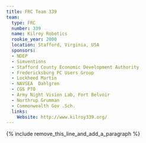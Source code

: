 ```yaml
---
title: FRC Team 339
team:
  type: FRC
  number: 339
  name: Kilroy Robotics
  rookie_year: 2000
  location: Stafford, Virginia, USA
  sponsors:
  - NDEP
  - Simventions
  - Stafford County Economic Development Authority
  - Fredericksburg PC Users Group
  - Lockheed Martin
  - NAVSEA  Dahlgren
  - CGS PTO
  - Army Night Vision Lab, Fort Belvoir
  - Northrup Grumman
  - Commonwealth Gov .Sch.
  links:
    Website: http://www.kilroy339.org/
---
```


{% include remove_this_line_and_add_a_paragraph %}